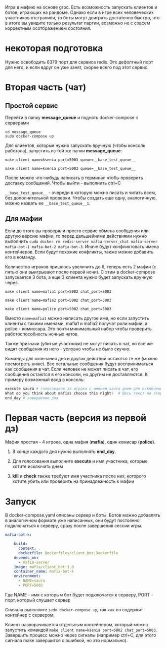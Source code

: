 Игра в мафию на основе grpc. Есть возможность запускать клиентов и ботов, играющих на рандоме.
Однако если в игре всех человеческих участников отстранили, то боты могут доиграть достаточно быстро, что в итоге вы увидите только результат партии, возможно не с совсем корректным осотбражением состояния.

# некоторая подготовка

Нужно освободить 6379 порт для сервиса redis. Это дефолтный порт для него, и если вдруг он уже занят, скорее всего под этот сервис.

# Вторая часть (чат)


## Простой сервис
Перейти в папку __message_queue__ и поднять docker-compose с серверами

```
cd message_queue
sudo docker-compose up
```

Для клиентов, которые нужно запускать вручную (чтобы консоль работала), запустить из той же папки __message_queue__:

```make client name=ksenia port=5003 queue=__base_test_queue__```

```make client name=ksenia port=5003 queue=__base_test_queue__```

После можно что-нибудь написать в терминал чтобы проверить доставку сообщений. Чтобы выйти - выполнить ctrl+C

```__base_test_queue__``` - очереди в которую можно писать и читать всем, без дополнительной проверки. Чтобы создать еще одну, аналогичную, можно назвать ее ```__base_test_queue__1```.

## Для мафии
Если до этого вы проверяли просто сервис обмена сообщения или другую версию мафии, то перед дальшейними действиями нужно выполнить
```sudo docker rm redis-server mafia-server_chat mafia-server mafia-bot-1 mafia-bot-2 mafia-bot-3```. Иначе будут конфликтовать имена контейнеров. Если будут похожие конфликты, также можно добавить его в команду.



Количество игроков пришлось увеличить до 6, теперь есть 2 мафии (с пятью они выигрывают после первой ночи).
С этим в docker-compose запускается 3 бота, а еще 3 клиента нужно будет запускать вручную через

```make client name=mafia1 port=5002 chat_port=5003```

```make client name=mafia2 port=5002 chat_port=5003```

```make client name=police port=5002 chat_port=5003```

Вместо ```name=mafia1``` можно написать другое имя, но если запустить клиенты с такими именами, mafia1 и mafia2 получат роли мафии, а police - комиссара. Это почти минимальный набор чтобы проверить работоспособность ночных чатов.

Также признаки (убитые участники) не могут писать в чат, но все же видят сообщения из него - условно чтобы не было скучно.

Команды для окончания дня и других действий остаются те же (можно посмотреть ниже). Все остальные сообщения будут восприниматься как сообщения в чат. Если человек не может писать в чат, его сообщения остаются в его консоли, но другим не доставляются. К примеру возможный ввод в консоль:

```bash
execute saura # голосование за игрока с именем saura днем для исключения
What do you think about mafias choose this night?  # Весь текст на этой строчке доставится другим участниками
end_day # завершение дня
```

# Первая часть (версия из первой дз)

Мафия простая - 4 игрока, одна мафия (__mafia__), один комисар (__police__).

1. В конце каждого дня нужно выполнять __end_day__.

2. Для голосования выполните __execute__ и имя участника, которые хотите исключить днем

2. __kill__ и __check__ также требуют имя участника после них, которого хотите убить или проверить на принадлежность к мафии

# Запуск
В docker-compose.yaml описаны сервер и боты. Ботов можно добавлять в аналогичном формате уже написанных, они будут постоянно подключаться к серверу, сразу после завершения сессии игры.

```yaml
mafia-bot-k:

    build:
      context: .
      dockerfile: Dockerfiles/client_bot.Dockerfile
    depends_on:
      - mafia-server
    image: mafia/client_bot:1.0
    container_name: mafia-bot-k
    environment:
      - NAME=saura
      - PORT=5002
```

Где NAME - имя с которым бот будет подключатся к серверу, PORT - порт, который слушает сервер


Сначала выполните ```sudo docker-compose up```, так как он содержит контейнер с сервером.

Клиент разворачивается отдельным контейнером, который можно запустить командой ```make client name=ksenia port=5002 chat_port=5003```. Завершить процесс можно через сигналы (например ctrl+C, для этого сигнала make завершится с ошибкой, но это нормально).
